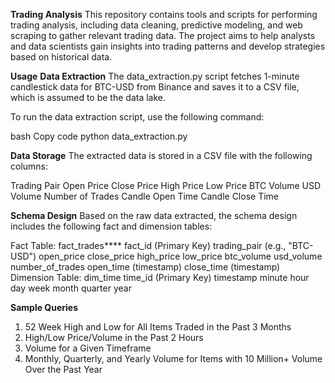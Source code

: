 **Trading Analysis**
This repository contains tools and scripts for performing trading analysis, including data cleaning, predictive modeling, and web scraping to gather relevant trading data. The project aims to help analysts and data scientists gain insights into trading patterns and develop strategies based on historical data.

**Usage**
**Data Extraction**
The data_extraction.py script fetches 1-minute candlestick data for BTC-USD from Binance and saves it to a CSV file, which is assumed to be the data lake.

To run the data extraction script, use the following command:

bash
Copy code
python data_extraction.py

**Data Storage**
The extracted data is stored in a CSV file with the following columns:

Trading Pair
Open Price
Close Price
High Price
Low Price
BTC Volume
USD Volume
Number of Trades
Candle Open Time
Candle Close Time

**Schema Design**
Based on the raw data extracted, the schema design includes the following fact and dimension tables:

Fact Table: fact_trades****
fact_id (Primary Key)
trading_pair (e.g., "BTC-USD")
open_price
close_price
high_price
low_price
btc_volume
usd_volume
number_of_trades
open_time (timestamp)
close_time (timestamp)
Dimension Table: dim_time
time_id (Primary Key)
timestamp
minute
hour
day
week
month
quarter
year

**Sample Queries**
1. 52 Week High and Low for All Items Traded in the Past 3 Months
2. High/Low Price/Volume in the Past 2 Hours
3. Volume for a Given Timeframe
4. Monthly, Quarterly, and Yearly Volume for Items with 10 Million+ Volume Over the Past Year
